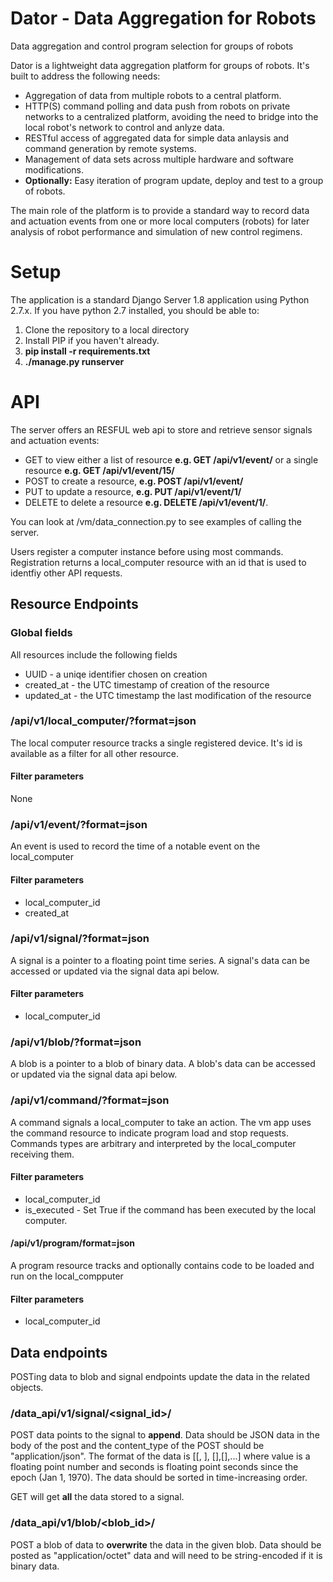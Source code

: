 # Dator - Data Aggregation for Robots
Data aggregation and control program selection for groups of robots

Dator is a lightweight data aggregation platform for groups of robots.  It's built to address the following needs:

* Aggregation of data from multiple robots to a central platform.
* HTTP(S) command polling and data push from robots on private networks to a centralized platform, avoiding the need to bridge into the local robot's network to control and anlyze data.
* RESTful access of aggregated data for simple data anlaysis and command generation by remote systems.
* Management of data sets across multiple hardware and software modifications.
* **Optionally:** Easy iteration of program update, deploy and test to a group of robots.

The main role of the platform is to provide a standard way to record data and actuation events from one or more local computers (robots) for later analysis of robot performance and simulation of new control regimens.

# Setup
The application is a standard Django Server 1.8 application using Python 2.7.x.   If you have python 2.7 installed, you should be able to:

1. Clone the repository to a local directory
2. Install PIP if you haven't already.
3. **pip install -r requirements.txt**
4. **./manage.py runserver**

# API
The server offers an RESFUL web api to store and retrieve sensor signals and actuation events: 

* GET to view either a list of resource **e.g. GET /api/v1/event/** or a single resource **e.g. GET /api/v1/event/15/** 
* POST to create a resource, **e.g. POST /api/v1/event/**
* PUT to update a resource, **e.g. PUT /api/v1/event/1/** 
* DELETE to delete a resource **e.g. DELETE /api/v1/event/1/**.  
 
You can look at  /vm/data_connection.py to see examples of calling the server.

Users register a computer instance before using most commands.  Registration returns a local_computer resource with an id that is used to identfiy other API requests.

## Resource Endpoints
### Global fields
All resources include the following fields

* UUID - a uniqe identifier chosen on creation
* created_at - the UTC timestamp of creation of the resource
* updated_at - the UTC timestamp the last modification of the resource

### /api/v1/local_computer/?format=json
The local computer resource tracks a single registered device. It's id is available as a filter for all other resource.
#### Filter parameters
None

### /api/v1/event/?format=json
An event is used to record the time of a notable event on the local_computer
#### Filter parameters
* local_computer_id
* created_at

### /api/v1/signal/?format=json
A signal is a pointer to a floating point time series. A signal's data can be accessed or updated via the signal data api below.
#### Filter parameters
* local_computer_id

### /api/v1/blob/?format=json
A blob is a pointer to a blob of binary data.  A blob's data can be accessed or updated via the signal data api below.

### /api/v1/command/?format=json
A command signals a local_computer to take an action.  The vm app uses the command resource to indicate program load and stop requests.  Commands types are arbitrary and interpreted by the local_computer receiving them.
#### Filter parameters
* local_computer_id
* is_executed - Set True if the command has been executed by the local computer.

#### /api/v1/program/format=json
A program resource tracks and optionally contains code to be loaded and run on the local_compputer
#### Filter parameters
* local_computer_id

## Data endpoints
POSTing data to blob and signal endpoints update the data in the related objects.   

### /data_api/v1/signal/\<signal_id\>/

POST data points to the signal to **append**.  Data should be JSON data in the body of the post and the content_type of the POST should be "application/json".  The format of the data  is [[<value1>, <seconds1>], [<value2>],[<seconds2>],...] 
where value is a floating point number and seconds is floating point seconds since the epoch (Jan 1, 1970).  The data should be sorted in time-increasing order.

GET will get **all** the data stored to a signal.

### /data_api/v1/blob/\<blob_id\>/
POST a blob of data to **overwrite** the data in the given blob. Data should be posted as "application/octet" data and will need to be string-encoded if it is binary data.

